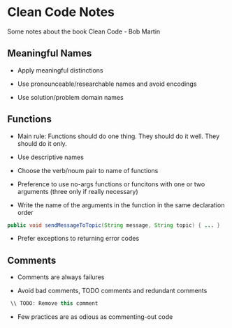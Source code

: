 # Clean Code Notes

Some notes about the book Clean Code - Bob Martin

## Meaningful Names

* Apply meaningful distinctions

* Use pronounceable/researchable names and avoid encodings

* Use solution/problem domain names

## Functions 

* Main rule: Functions should do one thing. They should do it well. They should do it only.

* Use descriptive names

* Choose the verb/noum pair to name of functions

* Preference to use no-args functions or funcitons with one or two arguments (three only if really necessary)

* Write the name of the arguments in the function in the same declaration order

```java
public void sendMessageToTopic(String message, String topic) { ... }
```
* Prefer exceptions to returning error codes

## Comments 

* Comments are always failures 

* Avoid bad comments, TODO comments and redundant comments

```java
 \\ TODO: Remove this comment
```
* Few practices are as odious as commenting-out code
